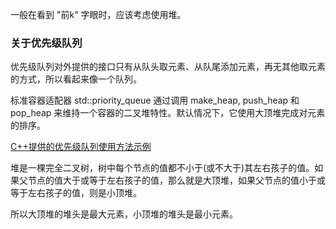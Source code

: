
一般在看到 "前k" 字眼时，应该考虑使用堆。

### 关于优先级队列

优先级队列对外提供的接口只有从队头取元素、从队尾添加元素，再无其他取元素的方式，所以看起来像一个队列。

标准容器适配器 std::priority_queue 通过调用 make_heap, push_heap 和 pop_heap 来维持一个容器的二叉堆特性。默认情况下，它使用大顶堆完成对元素的排序。

[C++提供的优先级队列使用方法示例](heapcpp.cpp)

堆是一棵完全二叉树，树中每个节点的值都不小于(或不大于)其左右孩子的值。如果父节点的值大于或等于左右孩子的值，那么就是大顶堆，如果父节点的值小于或等于左右孩子的值，则是小顶堆。

所以大顶堆的堆头是最大元素，小顶堆的堆头是最小元素。

